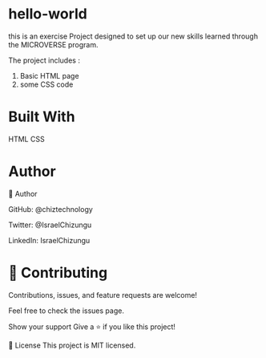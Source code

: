 # hello-world
this is an exercise Project designed to set up our new  skills learned through the MICROVERSE program.

The project includes :

1. Basic HTML page
2. some CSS code

# Built With
HTML
CSS


# Author
👤 Author

GitHub: @chiztechnology

Twitter: @IsraelChizungu

LinkedIn: IsraelChizungu


# 🤝 Contributing
Contributions, issues, and feature requests are welcome!

Feel free to check the issues page.

Show your support
Give a ⭐️ if you like this project!


📝 License
This project is MIT licensed.

